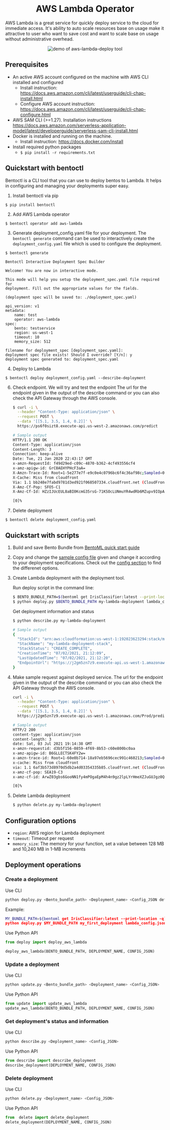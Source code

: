 <div align="center">
    <h1> AWS Lambda Operator </h1>
</div>

AWS Lambda is a great service for quickly deploy service to the cloud for immediate
access. It's ability to auto scale resources base on usage make it attractive to
user who want to save cost and want to scale base on usage without administrative overhead.

<p align="center">
  <img src="demo.gif" alt="demo of aws-lambda-deploy tool"/>
</p>

## Prerequisites

- An active AWS account configured on the machine with AWS CLI installed and configured
    - Install instruction: https://docs.aws.amazon.com/cli/latest/userguide/cli-chap-install.html
    - Configure AWS account instruction: https://docs.aws.amazon.com/cli/latest/userguide/cli-chap-configure.html
- AWS SAM CLI (>=1.27). Installation instructions https://docs.aws.amazon.com/serverless-application-model/latest/developerguide/serverless-sam-cli-install.html
- Docker is installed and running on the machine.
    - Install instruction: https://docs.docker.com/install
- Install required python packages
    - `$ pip install -r requirements.txt`

## Quickstart with bentoctl

Bentoctl is a CLI tool that you can use to deploy bentos to Lambda. It helps in configuring and managing your deployments super easy. 

1. Install bentoctl via pip
```
$ pip install bentoctl
```

2. Add AWS Lambda operator
```
$ bentoctl operator add aws-lambda
```

3. Generate deployment_config.yaml file for your deployment. The `bentoctl generate` command can be used to interactively create the `deployment_config.yaml` file which is used to configure the deployment.
```
$ bentoctl generate

Bentoctl Interactive Deployment Spec Builder

Welcome! You are now in interactive mode.

This mode will help you setup the deployment_spec.yaml file required for
deployment. Fill out the appropriate values for the fields.

(deployment spec will be saved to: ./deployment_spec.yaml)

api_version: v1
metadata:
    name: test
    operator: aws-lambda
spec:
    bento: testservice
    region: us-west-1
    timeout: 10
    memory_size: 512
    
filename for deployment_spec [deployment_spec.yaml]:
deployment spec file exists! Should I override? [Y/n]: y
deployment spec generated to: deployment_spec.yaml
```

4. Deploy to Lambda
```
$ bentoctl deploy deployment_config.yaml --describe-deployment
```

6. Check endpoint. We will try and test the endpoint The url for the endpoint given in the output of the describe command or you can also check the API Gateway through the AWS console.

    ```bash
    $ curl -i \
      --header "Content-Type: application/json" \
      --request POST \
      --data '[[5.1, 3.5, 1.4, 0.2]]' \
      https://ps6f0sizt8.execute-api.us-west-2.amazonaws.com/predict

    # Sample output
    HTTP/1.1 200 OK
    Content-Type: application/json
    Content-Length: 3
    Connection: keep-alive
    Date: Tue, 21 Jan 2020 22:43:17 GMT
    x-amzn-RequestId: f49d29ed-c09c-4870-b362-4cf493556cf4
    x-amz-apigw-id: GrC0AEHYPHcF3aA=
    X-Amzn-Trace-Id: Root=1-5e277e7f-e9c0e4c0796bc6f4c36af98c;Sampled=0
    X-Cache: Miss from cloudfront
    Via: 1.1 bb248e7fabd9781d3ed921f068507334.cloudfront.net (CloudFront)
    X-Amz-Cf-Pop: SFO5-C1
    X-Amz-Cf-Id: HZzIJUcEUL8aBI0KcmG35rsG-71KSOcLUNmuYR4wdRb6MZupv9IOpA==

    [0]%

7. Delete deployment
```
$ bentoctl delete deployment_config.yaml
```

## Quickstart with scripts

1. Build and save Bento Bundle from [BentoML quick start guide](https://github.com/bentoml/BentoML/blob/master/guides/quick-start/bentoml-quick-start-guide.ipynb)

2. Copy and change the [sample config file](lambda_config.json) given and change it according to your deployment specifications. Check out the [config section](#configuration-options) to find the differenet options.

3. Create Lambda  deployment with the deployment tool. 

   Run deploy script in the command line:

    ```bash
    $ BENTO_BUNDLE_PATH=$(bentoml get IrisClassifier:latest --print-location -q)
    $ python deploy.py $BENTO_BUNDLE_PATH my-lambda-deployment lambda_config.json
    ```

   Get deployment information and status

    ```bash
    $ python describe.py my-lambda-deployment

    # Sample output
    {
      "StackId": "arn:aws:cloudformation:us-west-1:192023623294:stack/my-lambda-deployment-stack/29c15040-db7a-11eb-a721-028d528946df",
      "StackName": "my-lambda-deployment-stack",
      "StackStatus": "CREATE_COMPLETE",
      "CreationTime": "07/02/2021, 21:12:09",
      "LastUpdatedTime": "07/02/2021, 21:12:20",
      "EndpointUrl": "https://j2gm5zn7z9.execute-api.us-west-1.amazonaws.com/Prod"
    }
    ```

4. Make sample request against deployed service. The url for the endpoint given in the output of the describe command or you can also check the API Gateway through the AWS console.

    ```bash
    curl -i \
      --header "Content-Type: application/json" \
      --request POST \
      --data '[[5.1, 3.5, 1.4, 0.2]]' \
      https://j2gm5zn7z9.execute-api.us-west-1.amazonaws.com/Prod/predict

    # Sample output
    HTTP/2 200
    content-type: application/json
    content-length: 3
    date: Sat, 03 Jul 2021 19:14:38 GMT
    x-amzn-requestid: d3b5f156-0859-4f69-8b53-c60e800bc0aa
    x-amz-apigw-id: B6GLLECTSK4FY2w=
    x-amzn-trace-id: Root=1-60e0b714-18a97eb5696cec991c460213;Sampled=0
    x-cache: Miss from cloudfront
    via: 1.1 6af3b573d8970d5db2a4d03354335b85.cloudfront.net (CloudFront)
    x-amz-cf-pop: SEA19-C3
    x-amz-cf-id: ArwZ03gbs6GooNN1fy4mPOgaEpM4h4n9gz2lpLYrHmeXZJuGUJgz0Q==

    [0]%
    ```

5. Delete Lambda deployment

    ```bash
    $ python delete.py my-lambda-deployment
    ```

## Configuration options

* `region`: AWS region for Lambda deployment
* `timeout`: Timeout per request
* `memory_size`: The memory for your function, set a value between 128 MB and 10,240 MB in 1-MB increments

## Deployment operations

### Create a deployment

Use CLI

```bash
python deploy.py <Bento_bundle_path> <Deployment_name> <Config_JSON default is ./lambda_config.json>
```

Example:

```bash
MY_BUNDLE_PATH=${bentoml get IrisClassifier:latest --print-location -q)
python deploy.py $MY_BUNDLE_PATH my_first_deployment lambda_config.json
```

Use Python API

```python
from deploy import deploy_aws_lambda

deploy_aws_lambda(BENTO_BUNDLE_PATH, DEPLOYMENT_NAME, CONFIG_JSON)
```

### Update a deployment

Use CLI

```bash
python update.py <Bento_bundle_path> <Deployment_name> <Config_JSON>
```

Use Python API

```python
from update import update_aws_lambda
update_aws_lambda(BENTO_BUNDLE_PATH, DEPLOYMENT_NAME, CONFIG_JSON)
```

### Get deployment's status and information

Use CLI

```bash
python describe.py <Deployment_name> <Config_JSON>
```

Use Python API

```python
from describe import describe_deployment
describe_deployment(DEPLOYMENT_NAME, CONFIG_JSON)
```

### Delete deployment

Use CLI

```bash
python delete.py <Deployment_name> <Config_JSON>
```

Use Python API

```python
from  delete import delete_deployment
delete_deployment(DEPLOYMENT_NAME, CONFIG_JSON)
```
